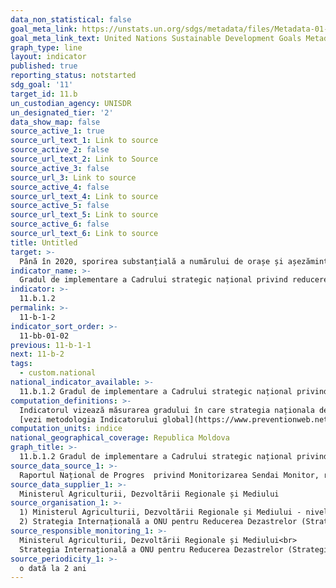 ```yaml
---
data_non_statistical: false
goal_meta_link: https://unstats.un.org/sdgs/metadata/files/Metadata-01-05-03.pdf
goal_meta_link_text: United Nations Sustainable Development Goals Metadata (pdf 2066kB)
graph_type: line
layout: indicator
published: true
reporting_status: notstarted
sdg_goal: '11'
target_id: 11.b
un_custodian_agency: UNISDR
un_designated_tier: '2'
data_show_map: false
source_active_1: true
source_url_text_1: Link to source
source_active_2: false
source_url_text_2: Link to Source
source_active_3: false
source_url_3: Link to source
source_active_4: false
source_url_text_4: Link to source
source_active_5: false
source_url_text_5: Link to source
source_active_6: false
source_url_text_6: Link to source
title: Untitled
target: >-
  Până în 2020, sporirea substanțială a numărului de orașe și așezăminte umane care adoptă și implementează politici și planuri integrate axate pe incluziune, eficiența resurselor, atenuarea și adaptarea la schimbările climatice, rezistența față de dezastre, precum și elaborarea și implementarea în conformitate cu Cadrul de la Sendai pentru Reducerea Riscurilor Dezastrelor 2015-2030 a unui management holist al dezastrelor la toate nivelele
indicator_name: >-
  Gradul de implementare a Cadrului strategic național privind reducerea riscurilor de dezastre, aliniate la Cadrul de la Sendai privind reducerea riscurilor de dezastre pentru 2015-2030
indicator: >-
  11.b.1.2
permalink: >-
  11-b-1-2
indicator_sort_order: >-
  11-bb-01-02
previous: 11-b-1-1
next: 11-b-2
tags:
  - custom.national
national_indicator_available: >-
  11.b.1.2 Gradul de implementare a Cadrului strategic național privind reducerea riscurilor de dezastre, aliniate la Cadrul de la Sendai privind reducerea riscurilor de dezastre pentru 2015-2030
computation_definitions: >-
  Indicatorul vizează măsurarea gradului în care strategia naționala de reducere a riscurilor de dezastre se aliniază la Cadrul de la Sendai pentru reducerea riscului de dezastre. Această opțiune propune utilizarea criteriilor minime definite ca elemente ale așa-numitului Indice de progres privind RRD. Acesta măsoară gradul în care strategia națională de RRD satisface cele patru elemente definite în paragraful 27 (b) din Cadrul de la Sendai, care sunt: ​​a) stabilește cadru de tim, ținte și indicatori, b) stabilește obiective și măsuri de prevenirea a creării riscurilor de dezastre (c) stabilește obiective și măsurile care vizează reducerea riscurilor existente și (d) stabilirea obiectivelor și măsuri de consolidare a rezistenței economice, sociale, de sănătate și de mediu. Fiecărui element i se atribuie 0,25 (25%). Dacă o țară are o strategie RRD care satisface cele patru elemente, ea este evaluată cu 1. Dacă o țară raportează lipsa strategiei de reducere a riscurilor de dezastre, ea este evaluată ca fiind 0. Dacă o țară are un plan de urgență sau de pregătire care are obiective și măsuri care vizează consolidarea rezistenței economice, sociale, de sănătate și de mediu, dar care nu abordează prevenirea creării de riscuri și reducerea riscului existent și, de asemenea, fără obiective și indicatori, este evaluată cu 0,25.<br> 
  [vezi metodologia Indicatorului global](https://www.preventionweb.net/documents/oiewg/Technical%20Collection%20of%20Concept%20Notes%20on%20Indicators.pdf), pag. 148-149
computation_units: indice
national_geographical_coverage: Republica Moldova
graph_title: >-
  11.b.1.2 Gradul de implementare a Cadrului strategic național privind reducerea riscurilor de dezastre, aliniate la Cadrul de la Sendai privind reducerea riscurilor de dezastre pentru 2015-2030
source_data_source_1: >-
  Raportul Național de Progres  privind Monitorizarea Sendai Monitor, raportat către UNISDR
source_data_supplier_1: >-
  Ministerul Agriculturii, Dezvoltării Regionale și Mediului
source_organisation_1: >-
  1) Ministerul Agriculturii, Dezvoltării Regionale și Mediului - nivel național<br> 
  2) Strategia Internațională a ONU pentru Reducerea Dezastrelor (Strategia Internațională a ONU pentru Reducerea Dezastrelor (UNISDR))
source_responsible_monitoring_1: >-
  Ministerul Agriculturii, Dezvoltării Regionale și Mediului<br> 
  Strategia Internațională a ONU pentru Reducerea Dezastrelor (Strategia Internațională a ONU pentru Reducerea Dezastrelor (UNISDR))
source_periodicity_1: >-
  o dată la 2 ani
---
```

